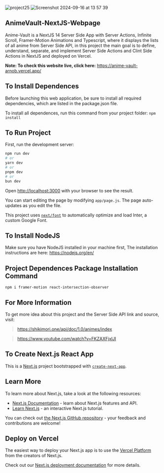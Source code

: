 
![project25](https://github.com/user-attachments/assets/08b14faa-3e9a-4fb2-a794-2e82c35980ac) ![Screenshot 2024-09-16 at 13 57 39](https://github.com/user-attachments/assets/b0ea18a0-e6cd-4d69-b222-018de87b8fe9)

## AnimeVault-NextJS-Webpage

Anime-Vault is a NextJS 14 Server Side App with Server Actions, Infinite Scroll, Framer-Motion Animations and Typescript, where it displays the lists of all anime from Server Side API, in this project the main goal is to define, understand, separate, and implement Server Side Actions and Clint Side Actions in NextJS and deployed on Vercel.

**Note: To check this website live, click here:** https://anime-vault-arnob.vercel.app/

## To Install Dependences

Before launching this web application, be sure to install all required dependencies, which are listed in the package.json file.

To install all dependences, run this command from your project folder: `npm install`

## To Run Project

First, run the development server:

```bash
npm run dev
# or
yarn dev
# or
pnpm dev
# or
bun dev
```

Open [http://localhost:3000](http://localhost:3000) with your browser to see the result.

You can start editing the page by modifying `app/page.js`. The page auto-updates as you edit the file.

This project uses [`next/font`](https://nextjs.org/docs/basic-features/font-optimization) to automatically optimize and load Inter, a custom Google Font.

## To Install NodeJS

Make sure you have NodeJS installed in your machine first, The installation instructions are here: https://nodejs.org/en/

## Project Dependences Package Installation Command

```
npm i framer-motion react-intersection-observer

```

## For More Information

To get more idea about this project and the Server Side API link and source, visit:

> https://shikimori.one/api/doc/1.0/animes/index

> https://www.youtube.com/watch?v=FKZAXFjxlJI

## To Create Next.js React App

This is a [Next.js](https://nextjs.org/) project bootstrapped with [`create-next-app`](https://github.com/vercel/next.js/tree/canary/packages/create-next-app).

## Learn More

To learn more about Next.js, take a look at the following resources:

- [Next.js Documentation](https://nextjs.org/docs) - learn about Next.js features and API.
- [Learn Next.js](https://nextjs.org/learn) - an interactive Next.js tutorial.

You can check out [the Next.js GitHub repository](https://github.com/vercel/next.js/) - your feedback and contributions are welcome!

## Deploy on Vercel

The easiest way to deploy your Next.js app is to use the [Vercel Platform](https://vercel.com/new?utm_medium=default-template&filter=next.js&utm_source=create-next-app&utm_campaign=create-next-app-readme) from the creators of Next.js.

Check out our [Next.js deployment documentation](https://nextjs.org/docs/deployment) for more details.
